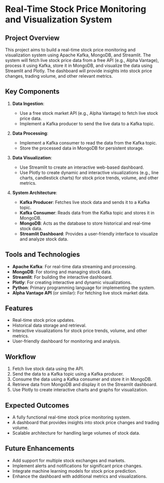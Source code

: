# Real-Time Stock Price Monitoring and Visualization System

## Project Overview
This project aims to build a real-time stock price monitoring and visualization system using Apache Kafka, MongoDB, and Streamlit. The system will fetch live stock price data from a free API (e.g., Alpha Vantage), process it using Kafka, store it in MongoDB, and visualize the data using Streamlit and Plotly. The dashboard will provide insights into stock price changes, trading volume, and other relevant metrics.

## Key Components
1. **Data Ingestion**:
   - Use a free stock market API (e.g., Alpha Vantage) to fetch live stock price data.
   - Implement a Kafka producer to send the live data to a Kafka topic.

2. **Data Processing**:
   - Implement a Kafka consumer to read the data from the Kafka topic.
   - Store the processed data in MongoDB for persistent storage.

3. **Data Visualization**:
   - Use Streamlit to create an interactive web-based dashboard.
   - Use Plotly to create dynamic and interactive visualizations (e.g., line charts, candlestick charts) for stock price trends, volume, and other metrics.

4. **System Architecture**:
   - **Kafka Producer**: Fetches live stock data and sends it to a Kafka topic.
   - **Kafka Consumer**: Reads data from the Kafka topic and stores it in MongoDB.
   - **MongoDB**: Acts as the database to store historical and real-time stock data.
   - **Streamlit Dashboard**: Provides a user-friendly interface to visualize and analyze stock data.

## Tools and Technologies
- **Apache Kafka**: For real-time data streaming and processing.
- **MongoDB**: For storing and managing stock data.
- **Streamlit**: For building the interactive dashboard.
- **Plotly**: For creating interactive and dynamic visualizations.
- **Python**: Primary programming language for implementing the system.
- **Alpha Vantage API** (or similar): For fetching live stock market data.

## Features
- Real-time stock price updates.
- Historical data storage and retrieval.
- Interactive visualizations for stock price trends, volume, and other metrics.
- User-friendly dashboard for monitoring and analysis.

## Workflow
1. Fetch live stock data using the API.
2. Send the data to a Kafka topic using a Kafka producer.
3. Consume the data using a Kafka consumer and store it in MongoDB.
4. Retrieve data from MongoDB and display it on the Streamlit dashboard.
5. Use Plotly to create interactive charts and graphs for visualization.

## Expected Outcomes
- A fully functional real-time stock price monitoring system.
- A dashboard that provides insights into stock price changes and trading volume.
- Scalable architecture for handling large volumes of stock data.

## Future Enhancements
- Add support for multiple stock exchanges and markets.
- Implement alerts and notifications for significant price changes.
- Integrate machine learning models for stock price prediction.
- Enhance the dashboard with additional metrics and visualizations.
